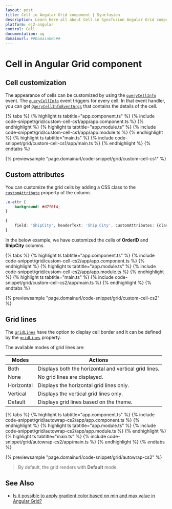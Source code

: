 ```yaml
---
layout: post
title: Cell in Angular Grid component | Syncfusion
description: Learn here all about Cell in Syncfusion Angular Grid component of Syncfusion Essential JS 2 and more.
platform: ej2-angular
control: Cell 
documentation: ug
domainurl: ##DomainURL##
---
```


# Cell in Angular Grid component

## Cell customization

The appearance of cells can be customized by using the [`queryCellInfo`](https://ej2.syncfusion.com/angular/documentation/api/grid/#querycellinfo) event.
The [`queryCellInfo`](https://ej2.syncfusion.com/angular/documentation/api/grid/#querycellinfo) event triggers for every cell. In that event handler, you can get [`QueryCellInfoEventArgs`](https://ej2.syncfusion.com/angular/documentation/api/grid/queryCellInfoEventArgs) that contains the details of the cell.

{% tabs %}
{% highlight ts tabtitle="app.component.ts" %}
{% include code-snippet/grid/custom-cell-cs1/app/app.component.ts %}
{% endhighlight %}
{% highlight ts tabtitle="app.module.ts" %}
{% include code-snippet/grid/custom-cell-cs1/app/app.module.ts %}
{% endhighlight %}
{% highlight ts tabtitle="main.ts" %}
{% include code-snippet/grid/custom-cell-cs1/app/main.ts %}
{% endhighlight %}
{% endtabs %}
  
{% previewsample "page.domainurl/code-snippet/grid/custom-cell-cs1" %}

## Custom attributes

You can customize the grid cells by adding a CSS class to the [`customAttribute`](https://ej2.syncfusion.com/angular/documentation/api/grid/column/#customattributes) property of the column.

```CSS
.e-attr {
    background: #d7f0f4;
}
```

```typescript
{
    field: 'ShipCity', headerText: 'Ship City', customAttributes: {class: 'e-attr'}, width: '120'
}
```

In the below example, we have customized the cells of **OrderID** and **ShipCity** columns.

{% tabs %}
{% highlight ts tabtitle="app.component.ts" %}
{% include code-snippet/grid/custom-cell-cs2/app/app.component.ts %}
{% endhighlight %}
{% highlight ts tabtitle="app.module.ts" %}
{% include code-snippet/grid/custom-cell-cs2/app/app.module.ts %}
{% endhighlight %}
{% highlight ts tabtitle="main.ts" %}
{% include code-snippet/grid/custom-cell-cs2/app/main.ts %}
{% endhighlight %}
{% endtabs %}
  
{% previewsample "page.domainurl/code-snippet/grid/custom-cell-cs2" %}

## Grid lines

The [`gridLines`](https://ej2.syncfusion.com/angular/documentation/api/grid/#gridlines) have the option to display cell border and it can be defined by the [`gridLines`](https://ej2.syncfusion.com/angular/documentation/api/grid/#gridlines) property.

The available modes of grid lines are:

| Modes | Actions |
|-------|---------|
| Both | Displays both the horizontal and vertical grid lines.|
| None | No grid lines are displayed.|
| Horizontal | Displays the horizontal grid lines only.|
| Vertical | Displays the vertical grid lines only.|
| Default | Displays grid lines based on the theme.|

{% tabs %}
{% highlight ts tabtitle="app.component.ts" %}
{% include code-snippet/grid/autowrap-cs2/app/app.component.ts %}
{% endhighlight %}
{% highlight ts tabtitle="app.module.ts" %}
{% include code-snippet/grid/autowrap-cs2/app/app.module.ts %}
{% endhighlight %}
{% highlight ts tabtitle="main.ts" %}
{% include code-snippet/grid/autowrap-cs2/app/main.ts %}
{% endhighlight %}
{% endtabs %}
  
{% previewsample "page.domainurl/code-snippet/grid/autowrap-cs2" %}

>By default, the grid renders with **Default** mode.

## See Also

* [Is it possible to apply gradient color based on min and max value in Angular Grid?](https://www.syncfusion.com/forums/160346/is-it-possible-to-apply-gradient-color-based-on-min-and-max-value-in-angular-grid)